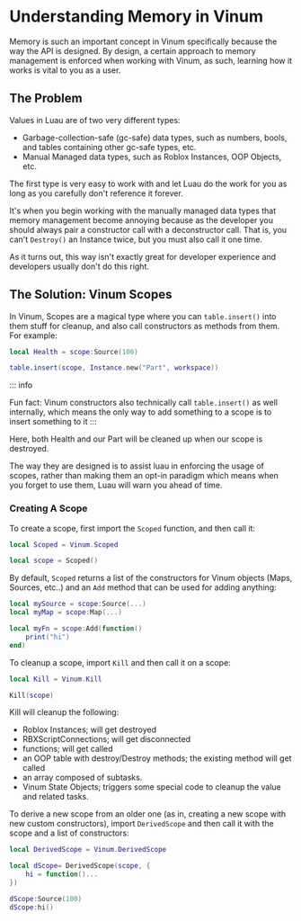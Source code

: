# Understanding Memory in Vinum
Memory is such an important concept in Vinum specifically because the way the API is designed. By design, a certain approach to memory management is enforced when working with Vinum, as such, learning how it works is vital to you as a user.

## The Problem
Values in Luau are of two very different types:
* Garbage-collection-safe (gc-safe) data types, such as numbers, bools, and tables containing other gc-safe types, etc.
* Manual Managed data types, such as Roblox Instances, OOP Objects, etc.

The first type is very easy to work with and let Luau do the work for you as long as you carefully don't reference it forever. 

It's when you begin working with the manually managed data types that memory management become annoying because as the developer you should always pair a constructor call with a deconstructor call. That is, you can't `Destroy()` an Instance twice, but you must also call it one time.

As it turns out, this way isn't exactly great for developer experience and developers usually don't do this right.

## The Solution: Vinum Scopes

In Vinum, Scopes are a magical type where you can `table.insert()` into them stuff for cleanup, and also call constructors as methods from them. For example:
```lua
local Health = scope:Source(100)

table.insert(scope, Instance.new("Part", workspace))
```
::: info

Fun fact: Vinum constructors also technically call `table.insert()` as well internally, which means the only way to add something to a scope is to insert something to it
:::

Here, both Health and our Part will be cleaned up when our scope is destroyed.

The way they are designed is to assist luau in enforcing the usage of scopes, rather than making them an opt-in paradigm which means when you forget to use them, Luau will warn you ahead of time.

### Creating A Scope

To create a scope, first import the `Scoped` function, and then call it:
```lua
local Scoped = Vinum.Scoped

local scope = Scoped()
```

By default, `Scoped` returns a list of the constructors for Vinum objects (Maps, Sources, etc..) and an `Add` method that can be used for adding anything:
```lua
local mySource = scope:Source(...)
local myMap = scope:Map(...)

local myFn = scope:Add(function()
    print("hi")
end)
```

To cleanup a scope, import `Kill` and then call it on a scope:
```lua
local Kill = Vinum.Kill

Kill(scope)
``` 

Kill will cleanup the following:
* Roblox Instances; will get destroyed
* RBXScriptConnections; will get disconnected
* functions; will get called
* an OOP table with destroy/Destroy methods; the existing method will get called
* an array composed of subtasks.
* Vinum State Objects; triggers some special code to cleanup the value and related tasks.

To derive a new scope from an older one (as in, creating a new scope with new custom constructors), import `DerivedScope` and then call it with the scope and a list of constructors:
```lua
local DerivedScope = Vinum.DerivedScope

local dScope= DerivedScope(scope, {
    hi = function()...
})

dScope:Source(100)
dScope:hi()
```